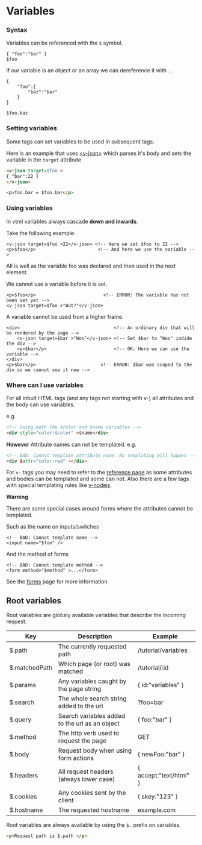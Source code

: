 # Variables

### Syntax

Variables can be referenced with the `$` symbol.
```
{ "foo":"bar" }
$foo
```

If our variable is an object or an array we can dereference it with `.`.
```
{
    "foo":{
        "baz":"bar"
    }
}

$foo.baz
```


### Setting variables

Some tags can set variables to be used in subsequent tags.

Here is an example that uses <a class="link" href="/reference#v-json" >&lt;v-json&gt;</a> which parses it's body and sets the variable in the `target` attribute
```html
<v-json target=$foo >
{ "bar":22 }
</v-json>

<p>foo.bar = $foo.bar</p>
```


### Using variables

In vtml variables always cascade **down and inwards**.

Take the following example:

```
<v-json target=$foo >22</v-json> <!-- Here we set $foo to 22 -->
<p>$foo</p>                       <!-- And here we use the variable -->
```

All is well as the variable foo was declared and then used in the next element.


We cannot use a variable before it is set.
```
<p>$foo</p>                         <!-- ERROR: The variable has not been set yet -->
<v-json target=$foo >"Wut?"</v-json>
```


A variable cannot be used from a higher frame.
```
<div>                                   <!-- An ordinary div that will be rendered by the page -->
    <v-json target=$bar >"Woo"</v-json> <!-- Set $bar to "Woo" indide the div -->
    <p>$bar</p>                         <!-- OK: Here we can use the variable -->
</div>
<p>$bar</p>                        <!-- ERROR: $bar was scoped to the div so we cannot see it now -->
```


### Where can I use variables

For all inbult HTML tags (and any tags not starting with v-) all attributes and the body can use variables.

e.g.
```html
<!-- Using both the $color and $name variables -->
<div style="color:$color" >$name</div>
```

**However** Attribute names can not be templated.
e.g.
```html
<!-- BAD: Cannot template attribute name. No templating will happen -->
<div $attr="color:red" ></div>
```

For `v-` tags you may need to refer to the [reference page](/reference) as some attributes and bodies can be templated and some can not. Also there are a few tags with special templating rules like [v-nodejs](/reference#v-nodejs).


**Warning**

There are some special cases around forms where the attributes cannot be templated.

Such as the name on inputs/switches
```
<!-- BAD: Cannot template name -->
<input name="$foo" />
```
And the method of forms
```
<!-- BAD: Cannot template method -->
<form method="$method" >...</form>
```

See the [forms](/tutorial/forms) page for more information


## Root variables

Root variables are globaly available variables that describe the incoming request.

| Key             | Description                                        | Example                 |
|-----------------|----------------------------------------------------|-------------------------|
| $.path          | The currently requested path                       | /tutorial/variables     |
| $.matchedPath   | Which page (or root) was matched                   | /tutorial/:id           |
| $.params        | Any variables caught by the page string            | { id:"variables" }      |
| $.search        | The whole search string added to the url           | ?foo=bar                |
| $.query         | Search variables added to the url as an object     | { foo:"bar" }           |
| $.method        | The http verb used to request the page             | GET                     |
| $.body          | Request body when using form actions               | { newFoo:"bar" }        |
| $.headers       | All request headers (always lower case)            | { accept:"text/html" }  |
| $.cookies       | Any cookies sent by the client                     | { skey:"123" }          |
| $.hostname      | The requested hostname                             | example.com             |

Root variables are always available by using the `$.` prefix on variables.

```html
<p>Request path is $.path </p>
```
